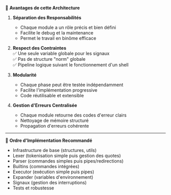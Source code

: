 🎯 **Avantages de cette Architecture**

1. **Séparation des Responsabilités**

   - Chaque module a un rôle précis et bien défini
   - Facilite le debug et la maintenance
   - Permet le travail en binôme efficace

2. **Respect des Contraintes**  
   ✅ Une seule variable globale pour les signaux  
   ✅ Pas de structure "norm" globale  
   ✅ Pipeline logique suivant le fonctionnement d'un shell

3. **Modularité**

   - Chaque phase peut être testée indépendamment
   - Facilite l'implémentation progressive
   - Code réutilisable et extensible

4. **Gestion d'Erreurs Centralisée**
   - Chaque module retourne des codes d'erreur clairs
   - Nettoyage de mémoire structuré
   - Propagation d'erreurs cohérente

---

🚀 **Ordre d'Implémentation Recommandé**

- Infrastructure de base (structures, utils)
- Lexer (tokenisation simple puis gestion des quotes)
- Parser (commandes simples puis pipes/redirections)
- Builtins (commandes intégrées)
- Executor (exécution simple puis pipes)
- Expander (variables d'environnement)
- Signaux (gestion des interruptions)
- Tests et robustesse
